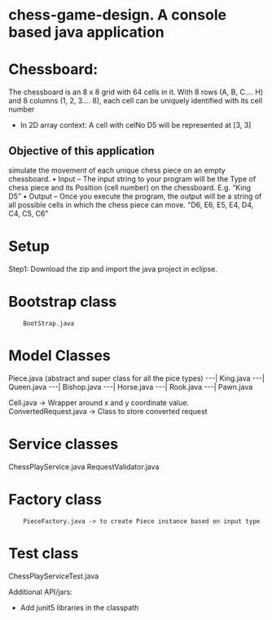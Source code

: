 # chess-game-design. A console based java application

# Chessboard:
The chessboard is an 8 x 8 grid with 64 cells in it.
With 8 rows (A, B, C…. H) and 8 columns (1, 2, 3…. 8), each cell can be uniquely  identified with its cell number
* In 2D array context: A cell with celNo D5 will be represented at [3, 3]

Objective of this application
-------------------------------
simulate the movement of each unique chess piece on an empty chessboard.
• Input – The input string to your program will be the Type of chess piece and
        its Position (cell number) on the chessboard. E.g. “King D5”
• Output – Once you execute the program, the output will be a string of all
        possible cells in which the chess piece can move. "D6, E6, E5, E4, D4, C4, C5, C6"

# Setup
Step1: Download the zip and import the java project in eclipse.

# Bootstrap class
        BootStrap.java
# Model Classes
Piece.java (abstract and super class for all the pice types)
      ---| King.java
      ---| Queen.java
      ---| Bishop.java
      ---| Horse.java
      ---| Rook.java
      ---| Pawn.java

Cell.java  -> Wrapper around x and y coordinate value.
ConvertedRequest.java -> Class to store converted request
# Service classes
  ChessPlayService.java
  RequestValidator.java
# Factory class
        PieceFactory.java -> to create Piece instance based on input type
# Test class
   ChessPlayServiceTest.java

Additional API/jars:
 - Add junit5 libraries in the classpath
